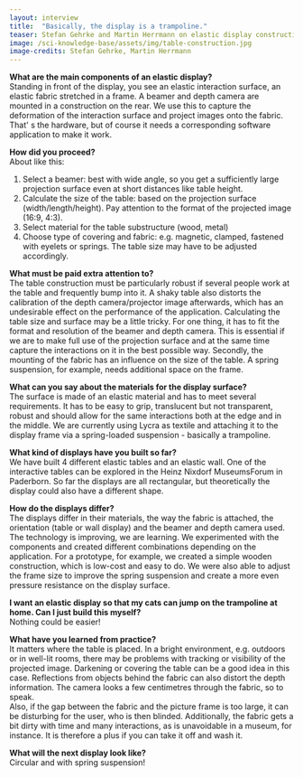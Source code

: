 ```yaml
---
layout: interview
title:  "Basically, the display is a trampoline."
teaser: Stefan Gehrke and Martin Herrmann on elastic display construction and materials, projection issues and practical challenges.
image: /sci-knowledge-base/assets/img/table-construction.jpg
image-credits: Stefan Gehrke, Martin Herrmann
---
```


**What are the main components of an elastic display?**  
Standing in front of the display, you see an elastic interaction surface, an elastic fabric stretched in a frame. A beamer and depth camera are mounted in a construction on the rear. We use this to capture the deformation of the interaction surface and project images onto the fabric. That' s the hardware, but of course it needs a corresponding software application to make it work.

**How did you proceed?**  
About like this:  
1. Select a beamer: best with wide angle, so you get a sufficiently large projection surface even at short distances like table height.
2. Calculate the size of the table: based on the projection surface (width/length/height). Pay attention to the format of the projected image (16:9, 4:3).
3. Select material for the table substructure (wood, metal)
4. Choose type of covering and fabric: e.g. magnetic, clamped, fastened with eyelets or springs. The table size may have to be adjusted accordingly.

**What must be paid extra attention to?**  
The table construction must be particularly robust if several people work at the table and frequently bump into it.
A shaky table also distorts the calibration of the depth camera/projector image afterwards, which has an undesirable effect on the performance of the application.
Calculating the table size and surface may be a little tricky. For one thing, it has to fit the format and resolution of the beamer and depth camera. This is essential if we are to make full use of the projection surface and at the same time capture the interactions on it in the best possible way. Secondly, the mounting of the fabric has an influence on the size of the table. A spring suspension, for example, needs additional space on the frame.

**What can you say about the materials for the display surface?**  
The surface is made of an elastic material and has to meet several requirements. It has to be easy to grip, translucent but not transparent, robust and should allow for the same interactions both at the edge and in the middle. We are currently using Lycra as textile and attaching it to the display frame via a spring-loaded suspension - basically a trampoline.

**What kind of displays have you built so far?**  
We have built 4 different elastic tables and an elastic wall. One of the interactive tables can be explored in the Heinz Nixdorf MuseumsForum in Paderborn. So far the displays are all rectangular, but theoretically the display could also have a different shape.

**How do the displays differ?**  
The displays differ in their materials, the way the fabric is attached, the orientation (table or wall display) and the beamer and depth camera used. The technology is improving, we are learning. We experimented with the components and created different combinations depending on the application. 
For a prototype, for example, we created a simple wooden construction, which is low-cost and easy to do. We were also able to adjust the frame size to improve the spring suspension and create a more even pressure resistance on the display surface.

**I want an elastic display so that my cats can jump on the trampoline at home. Can I just build this myself?**  
Nothing could be easier!

**What have you learned from practice?**    
It matters where the table is placed. In a bright environment, e.g. outdoors or in well-lit rooms, there may be problems with tracking or visibility of the projected image.   Darkening or covering the table can be a good idea in this case.
Reflections from objects behind the fabric can also distort the depth information. The camera looks a few centimetres through the fabric, so to speak.  
Also, if the gap between the fabric and the picture frame is too large, it can be disturbing for the user, who is then blinded. 
Additionally, the fabric gets a bit dirty with time and many interactions, as is unavoidable in a museum, for instance. It is therefore a plus if you can take it off and wash it.

**What will the next display look like?**  
Circular and with spring suspension!







